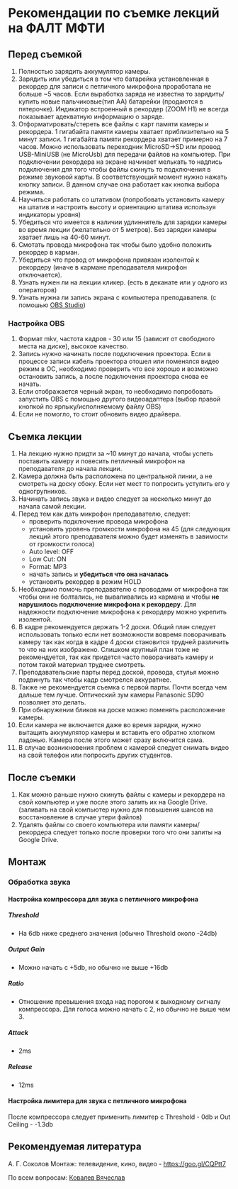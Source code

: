 # Рекомендации по съемке лекций на ФАЛТ МФТИ

## Перед съемкой
1. Полностью зарядить аккумулятор камеры.
2. Зарядить или убедиться в том что батарейка установленная в рекордер для записи с петличного микрофона проработала не больше ~5 часов. Если выработка заряда не известна то зарядить/купить новые пальчиковые(тип АА) батарейки (продаются в пятерочке). Индикатор встроенный в рекордер (ZOOM H1) не всегда показывает адекватную информацию о заряде.
3. Отформатировать/стереть все файлы с карт памяти камеры и рекордера. 1 гигабайта памяти камеры хватает приблизительно на 5 минут записи. 1 гигабайта памяти рекордера хватает примерно на 7 часов. Можно использовать переходник MicroSD->SD или провод USB-MiniUSB (не MicroUsb) для передачи файлов на компьютер. При подключении рекордера на экране начинает мелькать то надпись подключения для того чтобы файлы скинуть то подключения в режиме звуковой карты. В соответствующий момент нужно нажать кнопку записи. В данном случае она работает как кнопка выбора режима.
4. Научиться работать со штативом (попробовать установить камеру на штатив и настроить высоту и ориентацию штатива используя индикаторы уровня)
5. Убедиться что имеется в наличии удлиннитель для зарядки камеры во время лекции (желательно от 5 метров). Без зарядки камеры хватает лишь на 40-60 минут.
6. Смотать провода микрофона так чтобы было удобно положить рекордер в карман. 
7. Убедиться что провод от микрофона привязан изолентой к рекордеру (иначе в кармане преподавателя микрофон отключается). 
8. Узнать нужен ли на лекции кликер. (есть в деканате или у одного из операторов)
9. Узнать нужна ли запись экрана с компьютера преподавателя. (с помошью [OBS Studio](https://obsproject.com/ru))
### Настройка OBS
1. Формат mkv, частота кадров - 30 или 15 (зависит от свободного места на диске), высокое качество. 
2. Запись нужно начинать после подключения проектора. Если в процессе записи кабель проектора отошел или поменялся видео режим в ОС, необходимо проверить что все хорошо и возможно остановить запись, а после подключения проектора снова ее начать.
3. Если отображается черный экран, то необходимо попробовать запустить OBS с помощью другого видеоадаптера (выбор правой кнопкой по ярлыку/исполняемому файлу OBS)
4. Если не помогло, то стоит обновить видео драйвера.

## Съемка лекции
1. На лекцию нужно придти за ~10 минут до начала, чтобы успеть поставить камеру и повесить петличный микрофон на преподавателя до начала лекции.
2. Камера должна быть расположена по центральной линии, а не смотреть на доску сбоку. Если нет мест то попросить уступить его у одногрупников.
3. Начинать запись звука и видео следует за несколько минут до начала самой лекции.
4. Перед тем как дать микрофон преподавателю, следует:
   - проверить подключение провода микрофона
   - установить уровень громкости микрофона на 45 (для следующих лекций этого преподавателя можно будет изменять в завимости от громкости голоса)
   - Auto level: OFF
   - Low Cut: ON
   - Format: MP3
   - начать запись и **убедиться что она началась**
   - установить рекордер в режим HOLD
5. Необходимо помочь преподавателю с проводами от микрофона так чтобы они не болтались, не вываливались из кармана и чтобы **не нарушилось подключение микрофона к рекордеру**. Для надежности подключение микрофона к рекордеру можно укрепить изолентой.
6. В кадре рекомендуется держать 1-2 доски. Общий план следует использовать только если нет возможности вовремя поворачивать камеру так как когда в кадре 4 доски становится трудней различить то что на них изображено. Слишком крупный план тоже не рекомендуется, так как придется часто поворачивать камеру и потом такой материал труднее смотреть.
7. Преподавательские парты перед доской, провода, стулья можно подвинуть так чтобы кадр смотрелся аккуратнее.
8. Также не рекомендуется съемка с первой парты. Почти всегда чем дальше тем лучше. Оптический зум камеры Panasonic SD90 позволяет это делать.
9. При обнаружении бликов на доске можно поменять расположение камеры.
10. Если камера не включается даже во время зарядки, нужно вытащить аккумулятор камеры и вставить его обратно хлопком ладонью. Камера после этого может сразу включится сама.
11. В случае возникновения проблем с камерой следует снимать видео на свой телефон или попросить других студентов. 


## После съемки
1. Как можно раньше нужно скинуть файлы с камеры и рекордера на свой компьютер и уже после этого залить их на Google Drive. (заливать на свой компьютер нужно для повышения шансов на восстановление в случае утери файлов)
2. Удалять файлы со своего компьютера или памяти камеры/рекордера следует только после проверки того что они залиты на Google Drive.


## Монтаж
### Обработка звука
#### Настройка компрессора для звука с петличного микрофона
##### Threshold
- На 6db ниже среднего значения (обычно Threshold около -24db)
##### Output Gain
- Можно начать с +5db, но обычно не выше +16db
##### Ratio
- Отношение превышения входа над порогом к выходному сигналу компрессора.
Для голоса можно начать с 2, но обычно не выше чем 3.
##### Attack
- 2ms
##### Release
- 12ms

#### Настройка лимитера для звука с петличного микрофона
После компрессора следует применить лимитер с Threshold - 0db и Out Ceiling - -1.3db

## Рекомендуемая литература
А. Г. Соколов Монтаж: телевидение, кино, видео  - https://goo.gl/CQPtt7

По всем вопросам: [Ковалев Вячеслав](https://vk.com/materboy)
